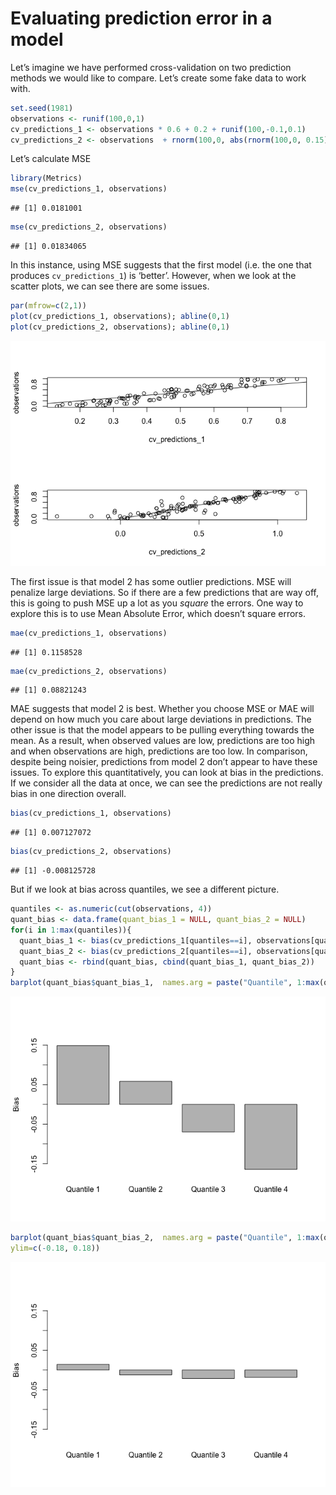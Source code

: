 Evaluating prediction error in a model
================

Let’s imagine we have performed cross-validation on two prediction
methods we would like to compare. Let’s create some fake data to work
with.

``` r
set.seed(1981)
observations <- runif(100,0,1)
cv_predictions_1 <- observations * 0.6 + 0.2 + runif(100,-0.1,0.1)
cv_predictions_2 <- observations  + rnorm(100,0, abs(rnorm(100,0, 0.15)))
```

Let’s calculate MSE

``` r
library(Metrics)
mse(cv_predictions_1, observations)
```

    ## [1] 0.0181001

``` r
mse(cv_predictions_2, observations)
```

    ## [1] 0.01834065

In this instance, using MSE suggests that the first model (i.e. the one
that produces `cv_predictions_1`) is ‘better’. However, when we look at
the scatter plots, we can see there are some issues.

``` r
par(mfrow=c(2,1))
plot(cv_predictions_1, observations); abline(0,1)
plot(cv_predictions_2, observations); abline(0,1)
```

![](prediction_error_files/figure-gfm/unnamed-chunk-3-1.png)<!-- -->

The first issue is that model 2 has some outlier predictions. MSE will
penalize large deviations. So if there are a few predictions that are
way off, this is going to push MSE up a lot as you *square* the errors.
One way to explore this is to use Mean Absolute Error, which doesn’t
square errors.

``` r
mae(cv_predictions_1, observations)
```

    ## [1] 0.1158528

``` r
mae(cv_predictions_2, observations)
```

    ## [1] 0.08821243

MAE suggests that model 2 is best. Whether you choose MSE or MAE will
depend on how much you care about large deviations in predictions. The
other issue is that the model appears to be pulling everything towards
the mean. As a result, when observed values are low, predictions are too
high and when observations are high, predictions are too low. In
comparison, despite being noisier, predictions from model 2 don’t appear
to have these issues. To explore this quantitatively, you can look at
bias in the predictions. If we consider all the data at once, we can see
the predictions are not really bias in one direction overall.

``` r
bias(cv_predictions_1, observations)
```

    ## [1] 0.007127072

``` r
bias(cv_predictions_2, observations)
```

    ## [1] -0.008125728

But if we look at bias across quantiles, we see a different picture.

``` r
quantiles <- as.numeric(cut(observations, 4))
quant_bias <- data.frame(quant_bias_1 = NULL, quant_bias_2 = NULL)
for(i in 1:max(quantiles)){
  quant_bias_1 <- bias(cv_predictions_1[quantiles==i], observations[quantiles==i])
  quant_bias_2 <- bias(cv_predictions_2[quantiles==i], observations[quantiles==i])
  quant_bias <- rbind(quant_bias, cbind(quant_bias_1, quant_bias_2))
}
barplot(quant_bias$quant_bias_1,  names.arg = paste("Quantile", 1:max(quantiles)), ylab = "Bias", ylim=c(-0.18, 0.18))
```

![](prediction_error_files/figure-gfm/unnamed-chunk-6-1.png)<!-- -->

``` r
barplot(quant_bias$quant_bias_2,  names.arg = paste("Quantile", 1:max(quantiles)), ylab = "Bias",
ylim=c(-0.18, 0.18))
```

![](prediction_error_files/figure-gfm/unnamed-chunk-6-2.png)<!-- -->
